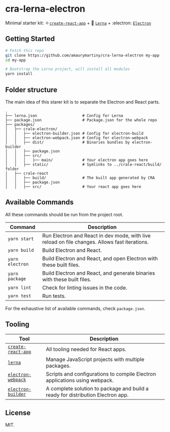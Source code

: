 # cra-lerna-electron

Minimal starter kit: ⚛️ [`create-react-app`](https://github.com/facebook/create-react-app) + 🐉 [`Lerna`](https://github.com/lerna/lerna) + :electron: [`Electron`](https://github.com/electron/electron)

## Getting Started

```bash
# Fetch this repo
git clone https://github.com/amaurymartiny/cra-lerna-electron my-app
cd my-app

# Bootstrap the Lerna project, will install all modules
yarn install
```

## Folder structure

The main idea of this starer kit is to separate the Electron and React parts.

```
.
├── lerna.json                    # Config for Lerna
├── package.json                  # Package.json for the whole repo
├── packages/
│   ├── crale-electron/
│   │   ├── electron-builder.json # Config for electron-build
│   │   ├── electron-webpack.json # Config for electron-webpack
│   │   ├── dist/                 # Binaries bundles by electron-builder
│   │   ├── package.json
│   │   ├── src/
│   │   │   ├── main/             # Your electron app goes here
│   │   ├── static/               # Symlinks to ../crale-react/build/ folder
│   ├── crale-react
│   │   ├── build/                # The built app generated by CRA
│   │   ├── package.json
│   │   ├── src/                  # Your react app goes here
```

## Available Commands

All these commands should be run from the project root.

| Command         | Description                                                                                   |
| --------------- | --------------------------------------------------------------------------------------------- |
| `yarn start`    | Run Electron and React in dev mode, with live reload on file changes. Allows fast iterations. |
| `yarn build`    | Build Electron and React.                                                                     |
| `yarn electron` | Build Electron and React, and open Electron with these built files.                           |
| `yarn package`  | Build Electron and React, and generate binaries with these built files.                       |
| `yarn lint`     | Check for linting issues in the code.                                                         |
| `yarn test`     | Run tests.                                                                                    |

For the exhaustive list of available commands, check `package.json`.

## Tooling

| Tool                                                                        | Description                                                                     |
| --------------------------------------------------------------------------- | ------------------------------------------------------------------------------- |
| [`create-react-app`](https://github.com/facebook/create-react-app)          | All tooling needed for React apps.                                              |
| [`lerna`](https://github.com/lerna/lerna)                                   | Manage JavaScript projects with multiple packages.                              |
| [`electron-webpack`](https://github.com/electron-userland/electron-webpack) | Scripts and configurations to compile Electron applications using webpack.      |
| [`electron-builder`]()                                                      | A complete solution to package and build a ready for distribution Electron app. |

## License

MIT.
